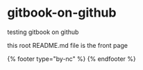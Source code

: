 # gitbook-on-github

testing gitbook on github

this root README.md file is the front page

{% footer type="by-nc" %}
{% endfooter %}
